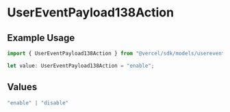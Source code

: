 # UserEventPayload138Action

## Example Usage

```typescript
import { UserEventPayload138Action } from "@vercel/sdk/models/userevent.js";

let value: UserEventPayload138Action = "enable";
```

## Values

```typescript
"enable" | "disable"
```